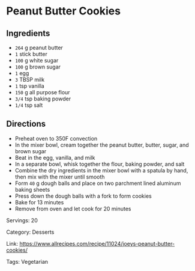 # Peanut Butter Cookies

## Ingredients

- `264` g peanut butter
- `1` stick butter
- `100` g white sugar
- `100` g brown sugar
- `1` egg
- `3` TBSP milk
- `1` tsp vanilla
- `150` g all purpose flour
- `3/4` tsp baking powder
- `1/4` tsp salt

## Directions

- Preheat oven to 350F convection
- In the mixer bowl, cream together the peanut butter, butter, sugar, and brown sugar
- Beat in the egg, vanilla, and milk
- In a separate bowl, whisk together the flour, baking powder, and salt
- Combine the dry ingredients in the mixer bowl with a spatula by hand, then mix with the mixer until smooth
- Form `40` g dough balls and place on two parchment lined aluminum baking sheets
- Press down the dough balls with a fork to form cookies
- Bake for 13 minutes
- Remove from oven and let cook for 20 minutes

Servings: 20

Category: Desserts

Link: https://www.allrecipes.com/recipe/11024/joeys-peanut-butter-cookies/

Tags: Vegetarian

